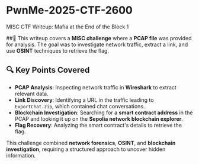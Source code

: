 # PwnMe-2025-CTF-2600
MISC CTF Writeup: Mafia at the End of the Block 1

##📝 This writeup covers a **MISC challenge** where a **PCAP file** was provided for analysis. The goal was to investigate network traffic, extract a link, and use **OSINT** techniques to retrieve the flag.  

## 🔍 Key Points Covered  
- **PCAP Analysis**: Inspecting network traffic in **Wireshark** to extract relevant data.  
- **Link Discovery**: Identifying a URL in the traffic leading to `ExportChat.zip`, which contained chat conversations.  
- **Blockchain Investigation**: Searching for a **smart contract address** in the PCAP and looking it up on the **Sepolia network blockchain explorer**.  
- **Flag Recovery**: Analyzing the smart contract's details to retrieve the flag.  

This challenge combined **network forensics**, **OSINT**, and **blockchain investigation**, requiring a structured approach to uncover hidden information.  


